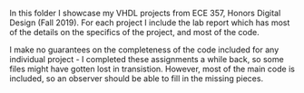 In this folder I showcase my VHDL projects from ECE 357, Honors Digital Design (Fall 2019). For each project I include the lab report which has most of the details on the specifics of the project, and most of the code.

I make no guarantees on the completeness of the code included for any individual project - I completed these assignments a while back, so some files might have gotten lost in transistion. However, most of the main code is included, so an observer should be able to fill in the missing pieces.
